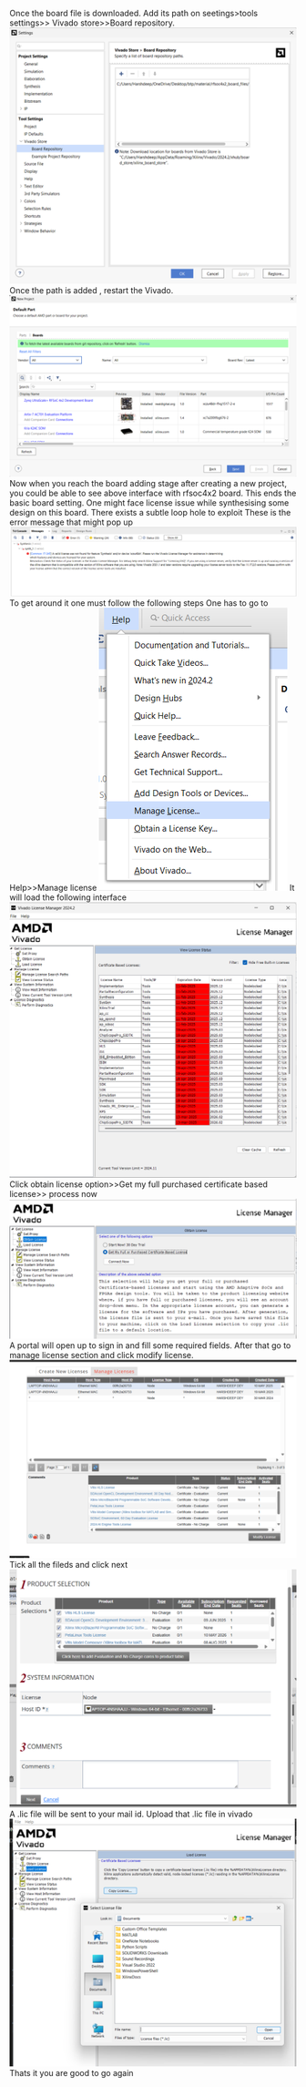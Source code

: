 Once the board file is downloaded. Add its path on seetings>tools settings>> Vivado store>>Board repository.
![alt text](image.png)
Once the path is added , restart the Vivado.
![alt text](image-1.png)
Now when you reach the board adding stage after creating a new project, you could be able to see above interface with rfsoc4x2 board.
This ends the basic board setting.
One might face license issue while synthesising some design on this board. There exists a subtle loop hole to exploit
These is the error message that might pop up
![alt text](image-2.png)
To get around it one must follow the following steps
One has to go to Help>>Manage license
![alt text](image-3.png)
It will load the following interface
![alt text](image-4.png)
Click obtain license option>>Get my full purchased certificate based license>> process now
![alt text](image-5.png)
A portal will open up to sign in and fill some required fields.
After that go to manage license section and click modify license.
![alt text](image-6.png)
Tick all the fileds and click next
![alt text](image-7.png)
A .lic file will be sent to your mail id. Upload that .lic file in vivado
![alt text](image-8.png)
Thats it you are good to go again